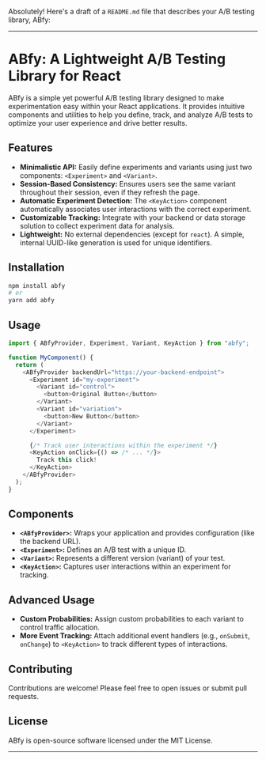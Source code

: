 Absolutely! Here's a draft of a `README.md` file that describes your A/B testing library, ABfy:

---

# ABfy: A Lightweight A/B Testing Library for React

ABfy is a simple yet powerful A/B testing library designed to make experimentation easy within your React applications. It provides intuitive components and utilities to help you define, track, and analyze A/B tests to optimize your user experience and drive better results.

## Features

* **Minimalistic API:**  Easily define experiments and variants using just two components: `<Experiment>` and `<Variant>`.
* **Session-Based Consistency:**  Ensures users see the same variant throughout their session, even if they refresh the page.
* **Automatic Experiment Detection:** The `<KeyAction>` component automatically associates user interactions with the correct experiment.
* **Customizable Tracking:**  Integrate with your backend or data storage solution to collect experiment data for analysis.
* **Lightweight:**  No external dependencies (except for `react`).  A simple, internal UUID-like generation is used for unique identifiers.

## Installation

```bash
npm install abfy
# or
yarn add abfy
```

## Usage

```javascript
import { ABfyProvider, Experiment, Variant, KeyAction } from "abfy";

function MyComponent() {
  return (
    <ABfyProvider backendUrl="https://your-backend-endpoint">
      <Experiment id="my-experiment">
        <Variant id="control">
          <button>Original Button</button>
        </Variant>
        <Variant id="variation">
          <button>New Button</button>
        </Variant>
      </Experiment>

      {/* Track user interactions within the experiment */}
      <KeyAction onClick={() => /* ... */}>
        Track this click!
      </KeyAction>
    </ABfyProvider>
  );
}
```

## Components

* **`<ABfyProvider>`:**  Wraps your application and provides configuration (like the backend URL).
* **`<Experiment>`:**  Defines an A/B test with a unique ID.
* **`<Variant>`:**  Represents a different version (variant) of your test.
* **`<KeyAction>`:**  Captures user interactions within an experiment for tracking.

## Advanced Usage

* **Custom Probabilities:**  Assign custom probabilities to each variant to control traffic allocation.
* **More Event Tracking:** Attach additional event handlers (e.g., `onSubmit`, `onChange`) to `<KeyAction>` to track different types of interactions.

## Contributing

Contributions are welcome! Please feel free to open issues or submit pull requests.

## License

ABfy is open-source software licensed under the MIT License.

---